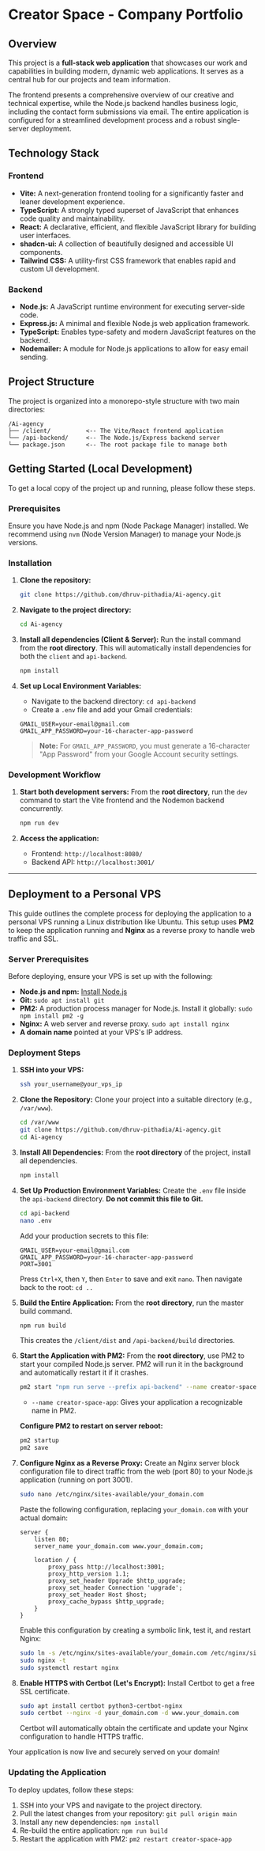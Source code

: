 # Creator Space - Company Portfolio

## Overview

This project is a **full-stack web application** that showcases our work and capabilities in building modern, dynamic web applications. It serves as a central hub for our projects and team information.

The frontend presents a comprehensive overview of our creative and technical expertise, while the Node.js backend handles business logic, including the contact form submissions via email. The entire application is configured for a streamlined development process and a robust single-server deployment.

## Technology Stack

### Frontend

*   **Vite:** A next-generation frontend tooling for a significantly faster and leaner development experience.
*   **TypeScript:** A strongly typed superset of JavaScript that enhances code quality and maintainability.
*   **React:** A declarative, efficient, and flexible JavaScript library for building user interfaces.
*   **shadcn-ui:** A collection of beautifully designed and accessible UI components.
*   **Tailwind CSS:** A utility-first CSS framework that enables rapid and custom UI development.

### Backend

*   **Node.js:** A JavaScript runtime environment for executing server-side code.
*   **Express.js:** A minimal and flexible Node.js web application framework.
*   **TypeScript:** Enables type-safety and modern JavaScript features on the backend.
*   **Nodemailer:** A module for Node.js applications to allow for easy email sending.

## Project Structure

The project is organized into a monorepo-style structure with two main directories:

```
/Ai-agency
├── /client/          <-- The Vite/React frontend application
└── /api-backend/     <-- The Node.js/Express backend server
└── package.json      <-- The root package file to manage both
```

## Getting Started (Local Development)

To get a local copy of the project up and running, please follow these steps.

### Prerequisites

Ensure you have Node.js and npm (Node Package Manager) installed. We recommend using `nvm` (Node Version Manager) to manage your Node.js versions.

### Installation

1.  **Clone the repository:**
    ```sh
    git clone https://github.com/dhruv-pithadia/Ai-agency.git
    ```

2.  **Navigate to the project directory:**
    ```sh
    cd Ai-agency
    ```

3.  **Install all dependencies (Client & Server):**
    Run the install command from the **root directory**. This will automatically install dependencies for both the `client` and `api-backend`.
    ```sh
    npm install
    ```

4.  **Set up Local Environment Variables:**
    *   Navigate to the backend directory: `cd api-backend`
    *   Create a `.env` file and add your Gmail credentials:
    ```
    GMAIL_USER=your-email@gmail.com
    GMAIL_APP_PASSWORD=your-16-character-app-password
    ```
    > **Note:** For `GMAIL_APP_PASSWORD`, you must generate a 16-character "App Password" from your Google Account security settings.

### Development Workflow

1.  **Start both development servers:**
    From the **root directory**, run the `dev` command to start the Vite frontend and the Nodemon backend concurrently.
    ```sh
    npm run dev
    ```

2.  **Access the application:**
    *   Frontend: `http://localhost:8080/`
    *   Backend API: `http://localhost:3001/`

---

## Deployment to a Personal VPS

This guide outlines the complete process for deploying the application to a personal VPS running a Linux distribution like Ubuntu. This setup uses **PM2** to keep the application running and **Nginx** as a reverse proxy to handle web traffic and SSL.

### Server Prerequisites

Before deploying, ensure your VPS is set up with the following:
*   **Node.js and npm:** [Install Node.js](https://github.com/nodesource/distributions)
*   **Git:** `sudo apt install git`
*   **PM2:** A production process manager for Node.js. Install it globally: `sudo npm install pm2 -g`
*   **Nginx:** A web server and reverse proxy. `sudo apt install nginx`
*   **A domain name** pointed at your VPS's IP address.

### Deployment Steps

1.  **SSH into your VPS:**
    ```sh
    ssh your_username@your_vps_ip
    ```

2.  **Clone the Repository:**
    Clone your project into a suitable directory (e.g., `/var/www`).
    ```sh
    cd /var/www
    git clone https://github.com/dhruv-pithadia/Ai-agency.git
    cd Ai-agency
    ```

3.  **Install All Dependencies:**
    From the **root directory** of the project, install all dependencies.
    ```sh
    npm install
    ```

4.  **Set Up Production Environment Variables:**
    Create the `.env` file inside the `api-backend` directory. **Do not commit this file to Git.**
    ```sh
    cd api-backend
    nano .env
    ```
    Add your production secrets to this file:
    ```
    GMAIL_USER=your-email@gmail.com
    GMAIL_APP_PASSWORD=your-16-character-app-password
    PORT=3001
    ```
    Press `Ctrl+X`, then `Y`, then `Enter` to save and exit `nano`. Then navigate back to the root: `cd ..`

5.  **Build the Entire Application:**
    From the **root directory**, run the master build command.
    ```sh
    npm run build
    ```
    This creates the `/client/dist` and `/api-backend/build` directories.

6.  **Start the Application with PM2:**
    From the **root directory**, use PM2 to start your compiled Node.js server. PM2 will run it in the background and automatically restart it if it crashes.
    ```sh
    pm2 start "npm run serve --prefix api-backend" --name creator-space-app
    ```
    *   `--name creator-space-app`: Gives your application a recognizable name in PM2.

    **Configure PM2 to restart on server reboot:**
    ```sh
    pm2 startup
    pm2 save
    ```

7.  **Configure Nginx as a Reverse Proxy:**
    Create an Nginx server block configuration file to direct traffic from the web (port 80) to your Node.js application (running on port 3001).
    ```sh
    sudo nano /etc/nginx/sites-available/your_domain.com
    ```
    Paste the following configuration, replacing `your_domain.com` with your actual domain:
    ```nginx
    server {
        listen 80;
        server_name your_domain.com www.your_domain.com;

        location / {
            proxy_pass http://localhost:3001;
            proxy_http_version 1.1;
            proxy_set_header Upgrade $http_upgrade;
            proxy_set_header Connection 'upgrade';
            proxy_set_header Host $host;
            proxy_cache_bypass $http_upgrade;
        }
    }
    ```
    Enable this configuration by creating a symbolic link, test it, and restart Nginx:
    ```sh
    sudo ln -s /etc/nginx/sites-available/your_domain.com /etc/nginx/sites-enabled/
    sudo nginx -t
    sudo systemctl restart nginx
    ```

8.  **Enable HTTPS with Certbot (Let's Encrypt):**
    Install Certbot to get a free SSL certificate.
    ```sh
    sudo apt install certbot python3-certbot-nginx
    sudo certbot --nginx -d your_domain.com -d www.your_domain.com
    ```
    Certbot will automatically obtain the certificate and update your Nginx configuration to handle HTTPS traffic.

Your application is now live and securely served on your domain!

### Updating the Application

To deploy updates, follow these steps:
1.  SSH into your VPS and navigate to the project directory.
2.  Pull the latest changes from your repository: `git pull origin main`
3.  Install any new dependencies: `npm install`
4.  Re-build the entire application: `npm run build`
5.  Restart the application with PM2: `pm2 restart creator-space-app`